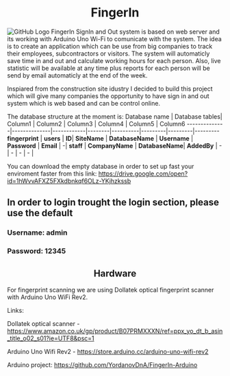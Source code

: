 <h1 align="center">FingerIn</h1

![GitHub Logo](https://cdn.dribbble.com/users/80284/screenshots/3134610/fingerprint-icon.png)
FingerIn SignIn and Out system is based on web server and its working with Arduino Uno Wi-Fi to comunicate with the system.
The idea is to create an application which can be use from big companies to track their employees, subcontractors or visitors.
The system will automaticly save time in and out and calculate working hours for each person. Also, live statistic will be
available at any time plus reports for each person will be send by email automaticly at the end of the week.

Inspiared from the construction site idustry I decided to build this project which will give many companies the opportunity to have
sign in and out system which is web based and can be control online.

The database structure at the moment is:
Database name | Database tables| Column1 | Column2 | Column3 | Column4 | Column5 | Column6
--------------|--------------|------------|--------|----------|---------|---------|---------
**fingerprint** | **users** | **ID**| **SiteName** | **DatabaseName** | **Username** | **Password** | **Email** |
-| **staff** | **CompanyName** | **DatabaseName**| **AddedBy** | - | - | - | - |

You can download the empty database in order to set up fast your enviroment faster from this link:
https://drive.google.com/open?id=1hWvvAFXZ5FXkdbnkqf6OLz-YKjhzkssb

<h2>In order to login trought the login section, please use the default</h2> 
<h3>Username: admin</h3>
<h3>Password: 12345</h3>

<h2 align="center">Hardware</h2>
For fingerprint scanning we are using Dollatek optical fingerprint scanner with Arduino Uno WiFi Rev2.

Links:

Dollatek optical scanner - https://www.amazon.co.uk/gp/product/B07PRMXXXN/ref=ppx_yo_dt_b_asin_title_o02_s01?ie=UTF8&psc=1

Arduino Uno Wifi Rev2 - https://store.arduino.cc/arduino-uno-wifi-rev2

Arduino project: https://github.com/YordanovDnA/FingerIn-Arduino
